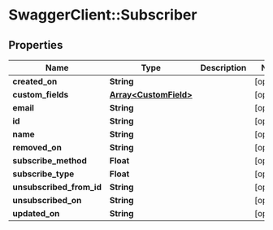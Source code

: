 # SwaggerClient::Subscriber

## Properties
Name | Type | Description | Notes
------------ | ------------- | ------------- | -------------
**created_on** | **String** |  | [optional] 
**custom_fields** | [**Array&lt;CustomField&gt;**](CustomField.md) |  | [optional] 
**email** | **String** |  | [optional] 
**id** | **String** |  | [optional] 
**name** | **String** |  | [optional] 
**removed_on** | **String** |  | [optional] 
**subscribe_method** | **Float** |  | [optional] 
**subscribe_type** | **Float** |  | [optional] 
**unsubscribed_from_id** | **String** |  | [optional] 
**unsubscribed_on** | **String** |  | [optional] 
**updated_on** | **String** |  | [optional] 


